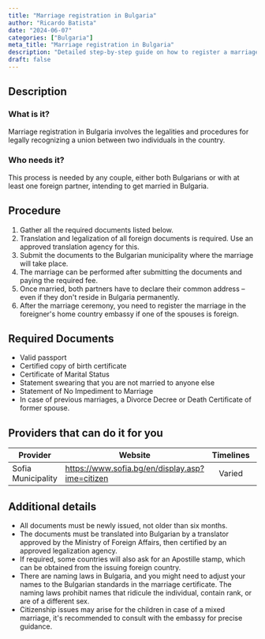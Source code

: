 ```yaml
---
title: "Marriage registration in Bulgaria"
author: "Ricardo Batista"
date: "2024-06-07"
categories: ["Bulgaria"]
meta_title: "Marriage registration in Bulgaria"
description: "Detailed step-by-step guide on how to register a marriage in Bulgaria"
draft: false
---
```


## Description
### What is it?
Marriage registration in Bulgaria involves the legalities and procedures for legally recognizing a union between two individuals in the country.

### Who needs it?
This process is needed by any couple, either both Bulgarians or with at least one foreign partner, intending to get married in Bulgaria.

## Procedure
1. Gather all the required documents listed below.
2. Translation and legalization of all foreign documents is required. Use an approved translation agency for this.
3. Submit the documents to the Bulgarian municipality where the marriage will take place.
4. The marriage can be performed after submitting the documents and paying the required fee.
5. Once married, both partners have to declare their common address – even if they don't reside in Bulgaria permanently.
6. After the marriage ceremony, you need to register the marriage in the foreigner's home country embassy if one of the spouses is foreign.

## Required Documents
- Valid passport
- Certified copy of birth certificate
- Certificate of Marital Status
- Statement swearing that you are not married to anyone else
- Statement of No Impediment to Marriage
- In case of previous marriages, a Divorce Decree or Death Certificate of former spouse.
  
## Providers that can do it for you

| Provider        |     Website     |     Timelines    |       Cost      |
| --------------- | --------------- |  :-------------: | :-------------: |
| Sofia Municipality      |  https://www.sofia.bg/en/display.asp?ime=citizen |      Varied      |        Varied       |

## Additional details
- All documents must be newly issued, not older than six months.
- The documents must be translated into Bulgarian by a translator approved by the Ministry of Foreign Affairs, then certified by an approved legalization agency.
- If required, some countries will also ask for an Apostille stamp, which can be obtained from the issuing foreign country.
- There are naming laws in Bulgaria, and you might need to adjust your names to the Bulgarian standards in the marriage certificate. The naming laws prohibit names that ridicule the individual, contain rank, or are of a different sex.
- Citizenship issues may arise for the children in case of a mixed marriage, it's recommended to consult with the embassy for precise guidance.